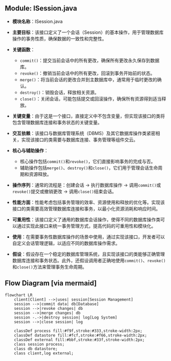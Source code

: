## Module: ISession.java
- **模块名称**：ISession.java

- **主要目标**：该接口定义了一个会话（Session）的基本操作，用于管理数据库操作的事务性质，确保数据的一致性和完整性。

- **关键函数**：
  - `commit()`：提交当前会话中的所有更改，确保所有更改永久保存到数据库。
  - `revoke()`：撤销当前会话中的所有更改，回滚到事务开始前的状态。
  - `merge()`：将当前会话的更改合并到主数据库中，通常用于临时更改的确认。
  - `destroy()`：销毁会话，释放相关资源。
  - `close()`：关闭会话，可能包括提交或回滚操作，确保所有资源得到适当释放。

- **关键变量**：由于这是一个接口，直接定义中不包含变量，但实现该接口的类将包含管理数据库连接和事务状态的关键变量。

- **交互依赖**：该接口与数据库管理系统（DBMS）及其它数据库操作类紧密相关，实现该接口的类需要与数据库连接、事务管理等组件交云。

- **核心与辅助操作**：
  - 核心操作包括`commit()`和`revoke()`，它们直接影响事务的完成与否。
  - 辅助操作包括`merge()`、`destroy()`和`close()`，它们用于管理会话生命周期和资源释放。

- **操作序列**：通常的流程是：创建会话 -> 执行数据库操作 -> 调用`commit()`或`revoke()`提交或撤销更改 -> 调用`close()`结束会话。

- **性能方面**：性能考虑包括事务管理的效率、资源使用和释放的优化等。实现该接口的类需要高效管理数据库连接和事务，以最小化资源消耗和响应时间。

- **可重用性**：该接口定义了通用的数据库会话操作，使得不同的数据库操作类可以通过实现此接口来统一事务管理方式，提高代码的可重用性和模块化。

- **使用**：在需要事务性数据库操作的场景中使用，通过实现该接口，开发者可以自定义会话管理逻辑，以适应不同的数据库操作需求。

- **假设**：假设存在一个稳定的数据库管理系统，且实现该接口的类能够正确管理数据库连接和事务状态。此外，还假设调用者正确地使用`commit()`、`revoke()`和`close()`方法来管理事务生命周期。
## Flow Diagram [via mermaid]
```mermaid
flowchart LR
    client[Client] -->|uses| session[Session Management]
    session -->|commit data| db[Database]
    session -->|revoke changes| db
    session -->|merge changes| db
    session -.->|destroy session| log[Log System]
    session -->|close session| log

    classDef process fill:#f9f,stroke:#333,stroke-width:2px;
    classDef datastore fill:#fcf,stroke:#f66,stroke-width:2px;
    classDef external fill:#bbf,stroke:#33f,stroke-width:2px;
    class session process;
    class db datastore;
    class client,log external;
```
